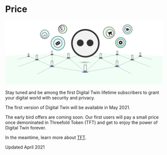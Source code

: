 # Price

![](img/price.png)

Stay tuned and be among the first Digital Twin lifetime subscribers to grant your digital world with security and privacy. 

The first version of Digital Twin will be available in May 2021.

The early bird offers are coming soon. Our first users will pay a small price once demoninated in Threefold Token (TFT) and get to enjoy the power of Digital Twin forever. 

In the meantime, learn more about [TFT](tft_definition).

Updated April 2021


<!--Be among the first Digital Twin subscribers and enjoy a lifetime journey for only xxx TFT. Grant your digital world with security and privacy. 

For now, the Digital Twin for Life will be the only susbcription option released on the market and also limited in quantity. 

For xxx TFT, you will have full access to all [Digital Twin Experiences](experiences) and you will be given YYY gb of capacity on Threefold Grid to start your journey. 

Note: The amount received from selling Digital Twin for Life subscriptions will be used to improve our product, support the Foundation's good-for-the-world projects, pay farmers who contribute in providing capacity on the Threefold Grid and pay for the Payment Service Provider fees. 

If you want to subscribe for additional cloud capacity, please learn more about [cloud units](threefold:cloud_units)

> TO DO: Make a better and easy way to subscribe to additional cloud units 

Be at the center of this revolutionary movement and **join our Digital Twin community now**. 

> TO DO: Link "join our Digital Twin community now" to CTA -->